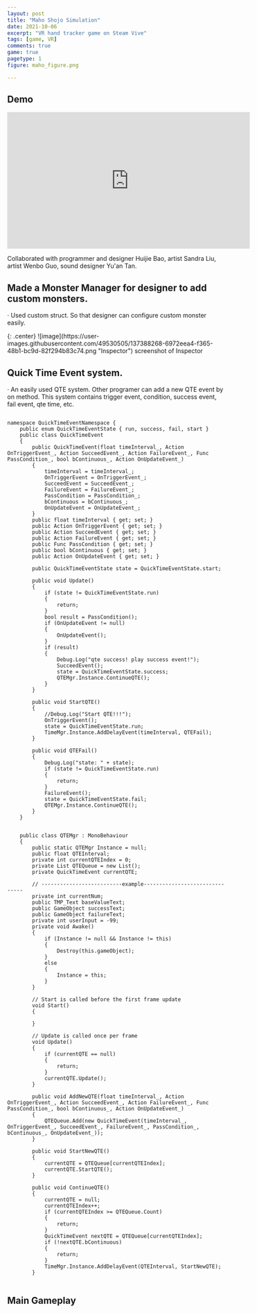 ```yaml
---
layout: post
title: "Maho Shojo Simulation"
date: 2021-10-06
excerpt: "VR hand tracker game on Steam Vive"
tags: [game, VR]
comments: true
game: true
pagetype: 1
figure: maho_figure.png

---
```


## Demo
<iframe width="560" height="315" src="https://www.youtube.com/embed/k_CLwO1Jkfg" frameborder="0" allow="accelerometer; autoplay; encrypted-media; gyroscope; picture-in-picture" allowfullscreen></iframe>

Collaborated with programmer and designer Huijie Bao, artist Sandra Liu, artist Wenbo Guo, sound designer Yu'an Tan.


## Made a Monster Manager for designer to add custom monsters.
<p>· Used custom struct. So that designer can configure custom monster easily.</p>
{: .center}
![image](https://user-images.githubusercontent.com/49530505/137388268-6972eea4-f365-48b1-bc9d-82f294b83c74.png "Inspector")
<span class="caption">screenshot of Inspector</span>

## Quick Time Event system.
<p>· An easily used QTE system. Other programer can add a new QTE event by on method. This system contains trigger event, condition, success event, fail event, qte time, etc.</p>

<pre>
<code>
namespace QuickTimeEventNamespace {
    public enum QuickTimeEventState { run, success, fail, start }
    public class QuickTimeEvent
    {
        public QuickTimeEvent(float timeInterval_, Action OnTriggerEvent_, Action SucceedEvent_, Action FailureEvent_, Func<bool> PassCondition_, bool bContinuous_, Action OnUpdateEvent_)
        {
            timeInterval = timeInterval_;
            OnTriggerEvent = OnTriggerEvent_;
            SucceedEvent = SucceedEvent_;
            FailureEvent = FailureEvent_;
            PassCondition = PassCondition_;
            bContinuous = bContinuous_;
            OnUpdateEvent = OnUpdateEvent_;
        }
        public float timeInterval { get; set; }
        public Action OnTriggerEvent { get; set; }
        public Action SucceedEvent { get; set; }
        public Action FailureEvent { get; set; }
        public Func<bool> PassCondition { get; set; }
        public bool bContinuous { get; set; }
        public Action OnUpdateEvent { get; set; }

        public QuickTimeEventState state = QuickTimeEventState.start;

        public void Update()
        {
            if (state != QuickTimeEventState.run)
            {
                return;
            }
            bool result = PassCondition();
            if (OnUpdateEvent != null)
            {
                OnUpdateEvent();
            }            
            if (result)
            {
                Debug.Log("qte success! play success event!");
                SucceedEvent();
                state = QuickTimeEventState.success;
                QTEMgr.Instance.ContinueQTE();
            }
        }

        public void StartQTE()
        {
            //Debug.Log("Start QTE!!!");
            OnTriggerEvent();
            state = QuickTimeEventState.run;
            TimeMgr.Instance.AddDelayEvent(timeInterval, QTEFail);
        }

        public void QTEFail()
        {
            Debug.Log("state: " + state);
            if (state != QuickTimeEventState.run)
            {
                return;
            }
            FailureEvent();
            state = QuickTimeEventState.fail;
            QTEMgr.Instance.ContinueQTE();
        }
    }


    public class QTEMgr : MonoBehaviour
    {
        public static QTEMgr Instance = null;
        public float QTEInterval;
        private int currentQTEIndex = 0;
        private List<QuickTimeEvent> QTEQueue = new List<QuickTimeEvent>();
        private QuickTimeEvent currentQTE;

        // --------------------------example-------------------------------
        private int currentNum;
        public TMP_Text baseValueText;
        public GameObject successText;
        public GameObject failureText;
        private int userInput = -99;
        private void Awake()
        {
            if (Instance != null && Instance != this)
            {
                Destroy(this.gameObject);
            }
            else
            {
                Instance = this;
            }
        }

        // Start is called before the first frame update
        void Start()
        {

        }

        // Update is called once per frame
        void Update()
        {
            if (currentQTE == null)
            {
                return;
            }
            currentQTE.Update();
        }

        public void AddNewQTE(float timeInterval_, Action OnTriggerEvent_, Action SucceedEvent_, Action FailureEvent_, Func<bool> PassCondition_, bool bContinuous_, Action OnUpdateEvent_)
        {
            QTEQueue.Add(new QuickTimeEvent(timeInterval_, OnTriggerEvent_, SucceedEvent_, FailureEvent_, PassCondition_, bContinuous_, OnUpdateEvent_));
        }

        public void StartNewQTE()
        {
            currentQTE = QTEQueue[currentQTEIndex];
            currentQTE.StartQTE();
        }

        public void ContinueQTE()
        {
            currentQTE = null;
            currentQTEIndex++;
            if (currentQTEIndex >= QTEQueue.Count)
            {
                return;
            }
            QuickTimeEvent nextQTE = QTEQueue[currentQTEIndex];
            if (!nextQTE.bContinuous)
            {
                return;
            }
            TimeMgr.Instance.AddDelayEvent(QTEInterval, StartNewQTE);
        }
</code>
</pre>

## Main Gameplay